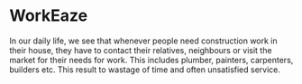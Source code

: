 # WorkEaze
In our daily life, we see that whenever people need construction work in their house, they have to contact their relatives, neighbours or visit the market for their needs for work. This includes plumber, painters, carpenters, builders etc. This result to wastage of time and often unsatisfied service.
